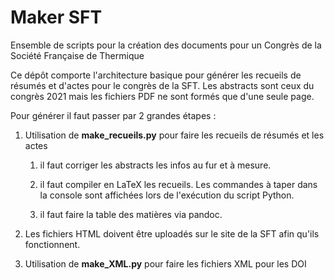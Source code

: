 # Maker SFT

Ensemble de scripts pour la création des documents pour un Congrès de la Société Française de Thermique

Ce dépôt comporte l'architecture basique pour générer les recueils de résumés et d'actes pour le congrès de la SFT. Les abstracts sont ceux du congrès 2021 mais les fichiers PDF ne sont formés que d'une seule page. 

Pour générer il faut passer par 2 grandes étapes :

1. Utilisation de **make_recueils.py**  pour faire les recueils de résumés et les actes 
   
   1. il faut corriger les abstracts les infos au fur et à mesure.
   
   2. il faut compiler en LaTeX les recueils. Les commandes à taper dans la console sont affichées lors de l'exécution du script Python.
   
   3. il faut faire la table des matières via pandoc.

2. Les fichiers HTML doivent être uploadés sur le site de la SFT afin qu'ils fonctionnent.

3. Utilisation de **make_XML.py** pour faire les fichiers XML pour les DOI
